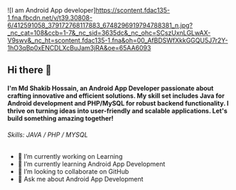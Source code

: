 ![I am Android App developer]https://scontent.fdac135-1.fna.fbcdn.net/v/t39.30808-6/412591058_379172768117883_6748296919794788381_n.jpg?_nc_cat=108&ccb=1-7&_nc_sid=3635dc&_nc_ohc=SCszUxnLGLwAX-V9swv&_nc_ht=scontent.fdac135-1.fna&oh=00_AfBDSWfXkkGGQU5J7r2Y-1hO3qBp0xENCDLXcBuJam3jRA&oe=65AA6093

## Hi there 👋

#### I'm Md Shakib Hossain, an Android App Developer passionate about crafting innovative and efficient solutions. My skill set includes Java for Android development and PHP/MySQL for robust backend functionality. I thrive on turning ideas into user-friendly and scalable applications. Let's build something amazing together!

###### Skills: JAVA / PHP / MYSQL

- 🔭 I’m currently working on Learning 
- 🌱 I’m currently learning Android App Development 
- 👯 I’m looking to collaborate on GitHub  
- 💬 Ask me about Android App Development 




